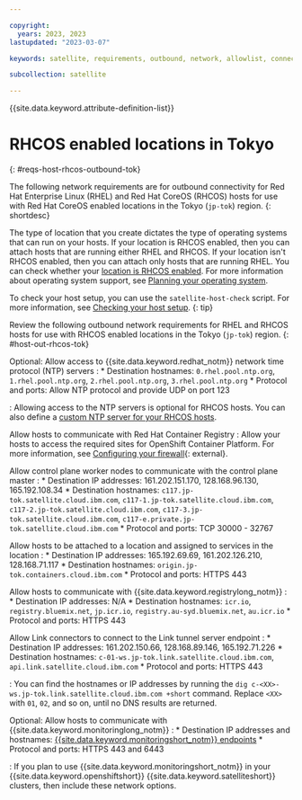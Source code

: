 ```yaml
---

copyright:
  years: 2023, 2023
lastupdated: "2023-03-07"

keywords: satellite, requirements, outbound, network, allowlist, connectivity, firewall, rhcos

subcollection: satellite

---
```


{{site.data.keyword.attribute-definition-list}}

# RHCOS enabled locations in Tokyo 
{: #reqs-host-rhcos-outbound-tok}

The following network requirements are for outbound connectivity for Red Hat Enterprise Linux (RHEL) and Red Hat CoreOS (RHCOS) hosts for use with Red Hat CoreOS enabled locations in the Tokyo (`jp-tok`) region. 
{: shortdesc}

The type of location that you create dictates the type of operating systems that can run on your hosts. If your location is RHCOS enabled, then you can attach hosts that are running either RHEL and RHCOS. If your location isn't RHCOS enabled, then you can attach only hosts that are running RHEL. You can check whether your [location is RHCOS enabled](/docs/satellite?topic=satellite-locations#verify-coreos-location). For more information about operating system support, see [Planning your operating system](/docs/satellite?topic=satellite-infrastructure-plan#infras-plan-os).


To check your host setup, you can use the `satellite-host-check` script. For more information, see [Checking your host setup](/docs/satellite?topic=satellite-host-network-check).
{: tip}

Review the following outbound network requirements for RHEL and RHCOS hosts for use with RHCOS enabled locations in the Tokyo (`jp-tok`) region.
{: #host-out-rhcos-tok}

Optional: Allow access to {{site.data.keyword.redhat_notm}} network time protocol (NTP) servers
:    * Destination hostnames: `0.rhel.pool.ntp.org`, `1.rhel.pool.ntp.org`, `2.rhel.pool.ntp.org`, `3.rhel.pool.ntp.org`
     * Protocol and ports: Allow NTP protocol and provide UDP on port 123
     
:    Allowing access to the NTP servers is optional for RHCOS hosts. You can also define a [custom NTP server for your RHCOS hosts](/docs/satellite?topic=satellite-config-custom-ntp).

Allow hosts to communicate with Red Hat Container Registry
:    Allow your hosts to access the required sites for OpenShift Container Platform. For more information, see [Configuring your firewall](https://docs.openshift.com/container-platform/4.8/installing/install_config/configuring-firewall.html){: external}.


Allow control plane worker nodes to communicate with the control plane master 
:    * Destination IP addresses:  161.202.151.170, 128.168.96.130, 165.192.108.34
     * Destination hostnames: `c117.jp-tok.satellite.cloud.ibm.com`, `c117-1.jp-tok.satellite.cloud.ibm.com`, `c117-2.jp-tok.satellite.cloud.ibm.com`, `c117-3.jp-tok.satellite.cloud.ibm.com`, `c117-e.private.jp-tok.satellite.cloud.ibm.com`
     * Protocol and ports: TCP 30000 - 32767
     
Allow hosts to be attached to a location and assigned to services in the location
:    * Destination IP addresses: 165.192.69.69, 161.202.126.210, 128.168.71.117
     * Destination hostnames: `origin.jp-tok.containers.cloud.ibm.com`
     * Protocol and ports: HTTPS 443

Allow hosts to communicate with {{site.data.keyword.registrylong_notm}}
:    * Destination IP addresses: N/A
     * Destination hostnames: `icr.io`, `registry.bluemix.net`, `jp.icr.io`, `registry.au-syd.bluemix.net`, `au.icr.io`
     * Protocol and ports: HTTPS 443
     
Allow Link connectors to connect to the Link tunnel server endpoint
:    * Destination IP addresses: 161.202.150.66, 128.168.89.146, 165.192.71.226
     * Destination hostnames: `c-01-ws.jp-tok.link.satellite.cloud.ibm.com`, `api.link.satellite.cloud.ibm.com`
     * Protocol and ports: HTTPS 443

:    You can find the hostnames or IP addresses by running the `dig c-<XX>-ws.jp-tok.link.satellite.cloud.ibm.com +short` command. Replace `<XX>` with `01`, `02`, and so on, until no DNS results are returned.

Optional: Allow hosts to communicate with {{site.data.keyword.monitoringlong_notm}}
:    * Destination IP addresses and hostnames: [{{site.data.keyword.monitoringshort_notm}} endpoints](/docs/monitoring?topic=monitoring-endpoints)
     * Protocol and ports: HTTPS 443 and 6443
     
:    If you plan to use {{site.data.keyword.monitoringshort_notm}} in your {{site.data.keyword.openshiftshort}} {{site.data.keyword.satelliteshort}} clusters, then include these network options.

